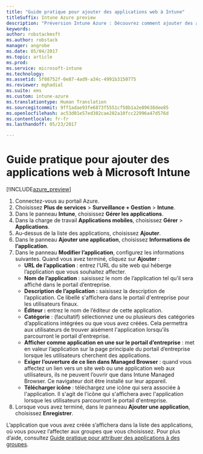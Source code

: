 ```yaml
---
title: "Guide pratique pour ajouter des applications web à Intune"
titleSuffix: Intune Azure preview
description: "Préversion Intune Azure : Découvrez comment ajouter des applications web à Intune."
keywords: 
author: robstackmsft
ms.author: robstack
manager: angrobe
ms.date: 05/04/2017
ms.topic: article
ms.prod: 
ms.service: microsoft-intune
ms.technology: 
ms.assetid: 5f08752f-0e87-4ad9-a34c-4991b3150775
ms.reviewer: mghadial
ms.suite: ems
ms.custom: intune-azure
ms.translationtype: Human Translation
ms.sourcegitcommit: 9ff1adae93fe6873f5551cf58b1a2e89638dee85
ms.openlocfilehash: ac53d01e57ed302cae202a10fcc22996a47d576d
ms.contentlocale: fr-fr
ms.lasthandoff: 05/23/2017

---
```


# <a name="how-to-add-web-apps-to-microsoft-intune"></a>Guide pratique pour ajouter des applications web à Microsoft Intune

[!INCLUDE[azure_preview](./includes/azure_preview.md)]

1. Connectez-vous au portail Azure.
2. Choisissez **Plus de services** > **Surveillance + Gestion** > **Intune**.
3. Dans le panneau **Intune**, choisissez **Gérer les applications**.
4. Dans la charge de travail **Applications mobiles**, choisissez **Gérer** > **Applications**.
5. Au-dessus de la liste des applications, choisissez **Ajouter**.
6. Dans le panneau **Ajouter une application**, choisissez **Informations de l’application**.
7. Dans le panneau **Modifier l’application**, configurez les informations suivantes. Quand vous avez terminé, cliquez sur **Ajouter** :
    - **URL de l’application** : entrez l’URL du site web qui héberge l’application que vous souhaitez affecter.
    - **Nom de l’application** : saisissez le nom de l’application tel qu’il sera affiché dans le portail d’entreprise.
    - **Description de l’application :** saisissez la description de l’application. Ce libellé s'affichera dans le portail d'entreprise pour les utilisateurs finaux.
    - **Éditeur :** entrez le nom de l’éditeur de cette application.
    - **Catégorie** : (facultatif) sélectionnez une ou plusieurs des catégories d’applications intégrées ou que vous avez créées. Cela permettra aux utilisateurs de trouver aisément l'application lorsqu'ils parcourront le portail d'entreprise.
    - **Afficher comme application en une sur le portail d’entreprise** : met en valeur l’application sur la page principale du portail d’entreprise lorsque les utilisateurs cherchent des applications.
    - **Exiger l’ouverture de ce lien dans Managed Browser** : quand vous affectez un lien vers un site web ou une application web aux utilisateurs, ils ne peuvent l’ouvrir que dans Intune Managed Browser. Ce navigateur doit être installé sur leur appareil.
    - **Télécharger icône** : téléchargez une icône qui sera associée à l'application. Il s'agit de l'icône qui s'affichera avec l'application lorsque les utilisateurs parcourront le portail d'entreprise.
8. Lorsque vous avez terminé, dans le panneau **Ajouter une application**, choisissez **Enregistrer**.

L’application que vous avez créée s’affichera dans la liste des applications, où vous pouvez l’affecter aux groupes que vous choisissez. Pour plus d’aide, consultez [Guide pratique pour attribuer des applications à des groupes](apps-deploy.md).
